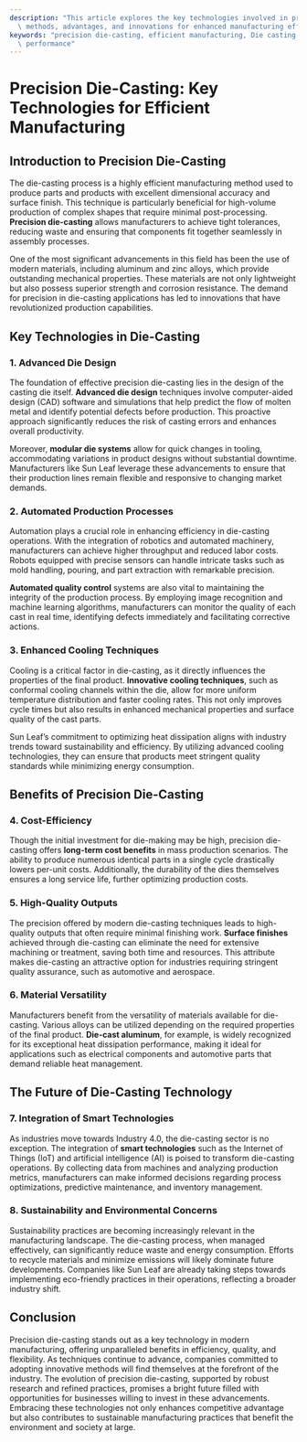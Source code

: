 ```yaml
---
description: "This article explores the key technologies involved in precision die-casting, highlighting\
  \ methods, advantages, and innovations for enhanced manufacturing efficiency."
keywords: "precision die-casting, efficient manufacturing, Die casting process, Heat dissipation\
  \ performance"
---
```

# Precision Die-Casting: Key Technologies for Efficient Manufacturing

## Introduction to Precision Die-Casting

The die-casting process is a highly efficient manufacturing method used to produce parts and products with excellent dimensional accuracy and surface finish. This technique is particularly beneficial for high-volume production of complex shapes that require minimal post-processing. **Precision die-casting** allows manufacturers to achieve tight tolerances, reducing waste and ensuring that components fit together seamlessly in assembly processes.

One of the most significant advancements in this field has been the use of modern materials, including aluminum and zinc alloys, which provide outstanding mechanical properties. These materials are not only lightweight but also possess superior strength and corrosion resistance. The demand for precision in die-casting applications has led to innovations that have revolutionized production capabilities.

## Key Technologies in Die-Casting

### 1. Advanced Die Design

The foundation of effective precision die-casting lies in the design of the casting die itself. **Advanced die design** techniques involve computer-aided design (CAD) software and simulations that help predict the flow of molten metal and identify potential defects before production. This proactive approach significantly reduces the risk of casting errors and enhances overall productivity.

Moreover, **modular die systems** allow for quick changes in tooling, accommodating variations in product designs without substantial downtime. Manufacturers like Sun Leaf leverage these advancements to ensure that their production lines remain flexible and responsive to changing market demands.

### 2. Automated Production Processes

Automation plays a crucial role in enhancing efficiency in die-casting operations. With the integration of robotics and automated machinery, manufacturers can achieve higher throughput and reduced labor costs. Robots equipped with precise sensors can handle intricate tasks such as mold handling, pouring, and part extraction with remarkable precision.

**Automated quality control** systems are also vital to maintaining the integrity of the production process. By employing image recognition and machine learning algorithms, manufacturers can monitor the quality of each cast in real time, identifying defects immediately and facilitating corrective actions.

### 3. Enhanced Cooling Techniques

Cooling is a critical factor in die-casting, as it directly influences the properties of the final product. **Innovative cooling techniques**, such as conformal cooling channels within the die, allow for more uniform temperature distribution and faster cooling rates. This not only improves cycle times but also results in enhanced mechanical properties and surface quality of the cast parts.

Sun Leaf’s commitment to optimizing heat dissipation aligns with industry trends toward sustainability and efficiency. By utilizing advanced cooling technologies, they can ensure that products meet stringent quality standards while minimizing energy consumption.

## Benefits of Precision Die-Casting

### 4. Cost-Efficiency

Though the initial investment for die-making may be high, precision die-casting offers **long-term cost benefits** in mass production scenarios. The ability to produce numerous identical parts in a single cycle drastically lowers per-unit costs. Additionally, the durability of the dies themselves ensures a long service life, further optimizing production costs.

### 5. High-Quality Outputs

The precision offered by modern die-casting techniques leads to high-quality outputs that often require minimal finishing work. **Surface finishes** achieved through die-casting can eliminate the need for extensive machining or treatment, saving both time and resources. This attribute makes die-casting an attractive option for industries requiring stringent quality assurance, such as automotive and aerospace.

### 6. Material Versatility

Manufacturers benefit from the versatility of materials available for die-casting. Various alloys can be utilized depending on the required properties of the final product. **Die-cast aluminum**, for example, is widely recognized for its exceptional heat dissipation performance, making it ideal for applications such as electrical components and automotive parts that demand reliable heat management.

## The Future of Die-Casting Technology

### 7. Integration of Smart Technologies

As industries move towards Industry 4.0, the die-casting sector is no exception. The integration of **smart technologies** such as the Internet of Things (IoT) and artificial intelligence (AI) is poised to transform die-casting operations. By collecting data from machines and analyzing production metrics, manufacturers can make informed decisions regarding process optimizations, predictive maintenance, and inventory management.

### 8. Sustainability and Environmental Concerns

Sustainability practices are becoming increasingly relevant in the manufacturing landscape. The die-casting process, when managed effectively, can significantly reduce waste and energy consumption. Efforts to recycle materials and minimize emissions will likely dominate future developments. Companies like Sun Leaf are already taking steps towards implementing eco-friendly practices in their operations, reflecting a broader industry shift.

## Conclusion

Precision die-casting stands out as a key technology in modern manufacturing, offering unparalleled benefits in efficiency, quality, and flexibility. As techniques continue to advance, companies committed to adopting innovative methods will find themselves at the forefront of the industry. The evolution of precision die-casting, supported by robust research and refined practices, promises a bright future filled with opportunities for businesses willing to invest in these advancements. Embracing these technologies not only enhances competitive advantage but also contributes to sustainable manufacturing practices that benefit the environment and society at large.

